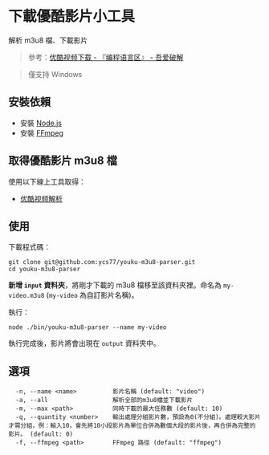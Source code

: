 # 下載優酷影片小工具

解析 m3u8 檔、下載影片

> 參考：[优酷视频下载 - 『编程语言区』  - 吾爱破解](https://www.52pojie.cn/thread-571855-1-1.html)

> 僅支持 Windows

## 安裝依賴

* 安裝 [Node.js](https://nodejs.org/en/)
* 安裝 [FFmpeg](https://www.ffmpeg.org/download.html)

## 取得優酷影片 m3u8 檔

使用以下線上工具取得：

<!-- * [Tubeninja.Net](https://www.tubeninja.net/) -->
* [优酷视频解析](https://www.parsevideo.com/youku/)

## 使用

下載程式碼：

```
git clone git@github.com:ycs77/youku-m3u8-parser.git
cd youku-m3u8-parser
```

**新增 `input` 資料夾**，將剛才下載的 m3u8 檔移至該資料夾裡。命名為 `my-video.m3u8` (`my-video` 為自訂影片名稱)。

執行：

```
node ./bin/youku-m3u8-parser --name my-video
```

執行完成後，影片將會出現在 `output` 資料夾中。

## 選項

```
  -n, --name <name>          影片名稱 (default: "video")
  -a, --all                  解析全部的m3u8檔並下載影片
  -m, --max <path>           同時下載的最大任務數 (default: 10)
  -q, --quantity <number>    輸出處理分組影片數，預設為0(不分組)。處理較大影片才需分組，例：輸入10，會先將10小段影片為單位合併為數個大段的影片後，再合併為完整的影片。 (default: 0)
  -f, --ffmpeg <path>        FFmpeg 路徑 (default: "ffmpeg")
```
